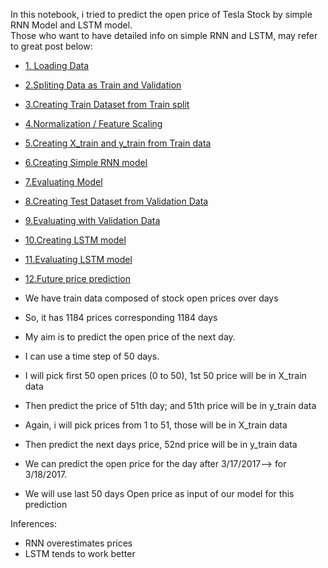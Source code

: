 In this notebook, i tried to predict the open price of Tesla Stock by simple RNN Model and LSTM model.<br>
Those who want to have detailed info on simple RNN and LSTM, may refer to great post below:<br>

* [1. Loading Data](#1) <br>
* [2.Spliting Data as Train and Validation](#2) <br>
* [3.Creating Train Dataset from Train split](#3) <br>
* [4.Normalization / Feature Scaling](#4) <br>
* [5.Creating X_train and y_train from Train data](#5) <br>
* [6.Creating Simple RNN model](#6) <br>
* [7.Evaluating Model](#7) <br>
* [8.Creating Test Dataset from Validation Data](#8) <br>
* [9.Evaluating with Validation Data](#9) <br>
* [10.Creating LSTM model](#10) <br>
* [11.Evaluating LSTM model](#11) <br>
* [12.Future price prediction](#12) <br>


* We have train data composed of stock open prices over days
* So, it has 1184 prices corresponding 1184 days
* My aim is to predict the open price of the next day.
* I can use a time step of 50 days.
* I will pick first 50 open prices (0 to 50), 1st 50 price will be in X_train data
* Then predict the price of 51th day; and 51th price will be in y_train data
* Again, i will pick prices from 1 to 51, those will be in X_train data
* Then predict the next days price, 52nd price will be in y_train data


* We can predict the open price for the day after 3/17/2017--> for  3/18/2017.
* We will use last 50 days Open price as input of our model for this prediction


Inferences:
* RNN overestimates prices
* LSTM tends to work better
